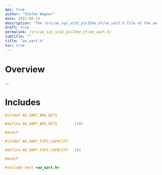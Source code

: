 ```yaml
---
api: true
author: "Stefan Wagner"
date: 2022-08-29
description: "The /src/ao_sys_xc32_pic32mz_ef/ao_uart.h file of the ao real-time operating system."
draft: true
permalink: /src/ao_sys_xc32_pic32mz_ef/ao_uart.h/ 
subtitle: ""
title: "ao_uart.h"
toc: true
---
```


# Overview

...

# Includes

```c
#ifndef AO_UART_BRG_BITS

#define AO_UART_BRG_BITS        (16)

#endif

#ifndef AO_UART_FIFO_CAPACITY

#define AO_UART_FIFO_CAPACITY   (8)

#endif

#include_next <ao_uart.h>

```
